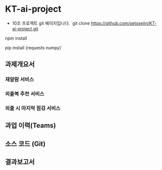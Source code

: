 # KT-ai-project
* 10조 프로젝트 git 페이지입니다.
`git clone https://github.com/setosejin/KT-ai-project.git

npm install

pip install (requests numpy)`


## 과제개요서

### 재알람 서비스

### 외출복 추천 서비스

### 외출 시 마지막 점검 서비스




## 과업 이력(Teams)



## 소스 코드 (Git)



## 결과보고서

